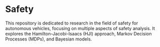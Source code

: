 # Safety
This repository is dedicated to research in the field of safety for autonomous vehicles, focusing on multiple aspects of safety analysis. It explores the Hamilton-Jacobi-Isaacs (HJI) approach, Markov Decision Processes (MDPs), and Bayesian models. 
